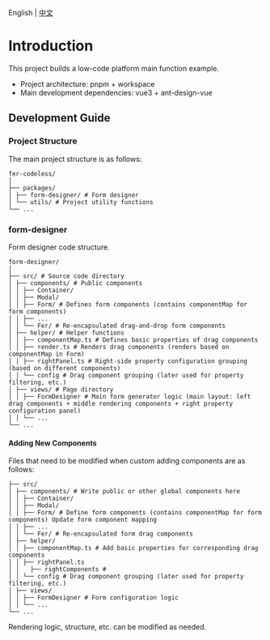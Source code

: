 English | [中文](./README-zh-cn.md)

# Introduction

This project builds a low-code platform main function example.

- Project architecture: pnpm + workspace
- Main development dependencies: vue3 + ant-design-vue

## Development Guide

### Project Structure

The main project structure is as follows:

```text
fer-codeless/
│
├── packages/
│ ├── form-designer/ # Form designer
│ └── utils/ # Project utility functions
└── ...
```

### form-designer

Form designer code structure.

```text
form-designer/
│
├── src/ # Source code directory
│ ├── components/ # Public components
│ │ ├── Container/
│ │ ├── Modal/
│ │ ├── Form/ # Defines form components (contains componentMap for form components)
│ │ ├── ...
│ │ └── Fer/ # Re-encapsulated drag-and-drop form components
│ ├── helper/ # Helper functions
│ │ ├── componentMap.ts # Defines basic properties of drag components
│ │ ├── render.ts # Renders drag components (renders based on componentMap in Form)
│ │ ├── rightPanel.ts # Right-side property configuration grouping (based on different components)
│ │ └── config # Drag component grouping (later used for property filtering, etc.)
│ ├── views/ # Page directory
│ │ ├── FormDesigner # Main form generator logic (main layout: left drag components + middle rendering components + right property configuration panel)
│ │ └── ...
└── ...
```

#### Adding New Components

Files that need to be modified when custom adding components are as follows:

```text
├── src/
│ ├── components/ # Write public or other global components here
│ │ ├── Container/
│ │ ├── Modal/
│ │ ├── Form/ # Define form components (contains componentMap for form components) Update form component mapping
│ │ ├── ...
│ │ └── Fer/ # Re-encapsulated form drag components
│ ├── helper/
│ │ ├── componentMap.ts # Add basic properties for corresponding drag components
│ │ ├── rightPanel.ts
│ │   ├── rightComponents #
│ │ └── config # Drag component grouping (later used for property filtering, etc.)
│ ├── views/
│ │ ├── FormDesigner # Form configuration logic
│ │ └── ...
└── ...
```

Rendering logic, structure, etc. can be modified as needed.
